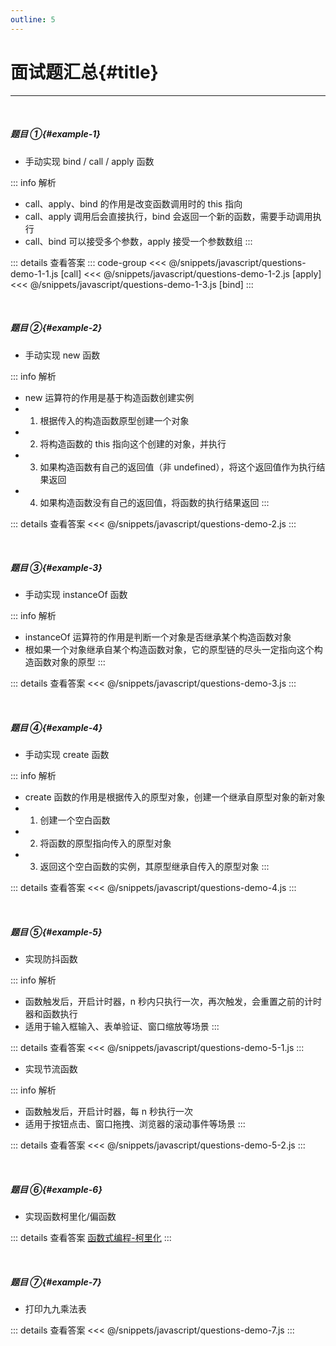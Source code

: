 ```yaml
---
outline: 5
---
```


# 面试题汇总{#title}

---

<br />

##### 题目 ①{#example-1}

- 手动实现 bind / call / apply 函数

::: info 解析
- call、apply、bind 的作用是改变函数调用时的 this 指向
- call、apply 调用后会直接执行，bind 会返回一个新的函数，需要手动调用执行
- call、bind 可以接受多个参数，apply 接受一个参数数组
:::

::: details 查看答案
::: code-group
<<< @/snippets/javascript/questions-demo-1-1.js [call]
<<< @/snippets/javascript/questions-demo-1-2.js [apply]
<<< @/snippets/javascript/questions-demo-1-3.js [bind]
:::

<br />

##### 题目 ②{#example-2}

- 手动实现 new 函数

::: info 解析
- new 运算符的作用是基于构造函数创建实例
- 1. 根据传入的构造函数原型创建一个对象
- 2. 将构造函数的 this 指向这个创建的对象，并执行
- 3. 如果构造函数有自己的返回值（非 undefined），将这个返回值作为执行结果返回
- 4. 如果构造函数没有自己的返回值，将函数的执行结果返回
:::

::: details 查看答案
<<< @/snippets/javascript/questions-demo-2.js
:::

<br />

##### 题目 ③{#example-3}

- 手动实现 instanceOf 函数

::: info 解析
- instanceOf 运算符的作用是判断一个对象是否继承某个构造函数对象
- 根如果一个对象继承自某个构造函数对象，它的原型链的尽头一定指向这个构造函数对象的原型
:::

::: details 查看答案
<<< @/snippets/javascript/questions-demo-3.js
:::

<br />

##### 题目 ④{#example-4}

- 手动实现 create 函数

::: info 解析
- create 函数的作用是根据传入的原型对象，创建一个继承自原型对象的新对象
- 1. 创建一个空白函数
- 2. 将函数的原型指向传入的原型对象
- 3. 返回这个空白函数的实例，其原型继承自传入的原型对象
:::

::: details 查看答案
<<< @/snippets/javascript/questions-demo-4.js
:::

<br />

##### 题目 ⑤{#example-5}

- 实现防抖函数

::: info 解析
- 函数触发后，开启计时器，n 秒内只执行一次，再次触发，会重置之前的计时器和函数执行
- 适用于输入框输入、表单验证、窗口缩放等场景
:::

::: details 查看答案
<<< @/snippets/javascript/questions-demo-5-1.js
:::

- 实现节流函数

::: info 解析
- 函数触发后，开启计时器，每 n 秒执行一次
- 适用于按钮点击、窗口拖拽、浏览器的滚动事件等场景
:::

::: details 查看答案
<<< @/snippets/javascript/questions-demo-5-2.js
:::

<br />

##### 题目 ⑥{#example-6}

- 实现函数柯里化/偏函数

::: details 查看答案
[函数式编程-柯里化](../javascript/funcitonal-programming.md)
:::


<br />

##### 题目 ⑦{#example-7}

- 打印九九乘法表

::: details 查看答案
<<< @/snippets/javascript/questions-demo-7.js
:::

<br />
